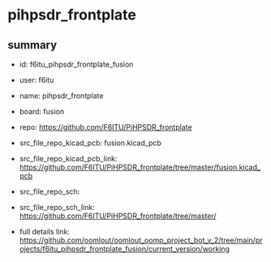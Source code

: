 # pihpsdr_frontplate
 
## summary 
* id: f6itu_pihpsdr_frontplate_fusion
* user: f6itu
* name: pihpsdr_frontplate
* board: fusion
* repo: https://github.com/F6ITU/PiHPSDR_frontplate
* src_file_repo_kicad_pcb: fusion.kicad_pcb
* src_file_repo_kicad_pcb_link: https://github.com/F6ITU/PiHPSDR_frontplate/tree/master/fusion.kicad_pcb


* src_file_repo_sch: 
* src_file_repo_sch_link: https://github.com/F6ITU/PiHPSDR_frontplate/tree/master/
* full details link: https://github.com/oomlout/oomlout_oomp_project_bot_v_2/tree/main/projects/f6itu_pihpsdr_frontplate_fusion/current_version/working  







